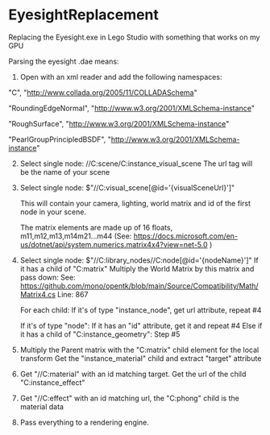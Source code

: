 # EyesightReplacement
Replacing the Eyesight.exe in Lego Studio with something that works on my GPU


Parsing the eyesight .dae means:

1. Open with an xml reader and add the following namespaces:

"C", "http://www.collada.org/2005/11/COLLADASchema"

"RoundingEdgeNormal", "http://www.w3.org/2001/XMLSchema-instance"

"RoughSurface", "http://www.w3.org/2001/XMLSchema-instance"

"PearlGroupPrincipledBSDF", "http://www.w3.org/2001/XMLSchema-instance"

2. Select single node: //C:scene/C:instance_visual_scene
	The url tag will be the name of your scene

3. Select single node: $"//C:visual_scene[@id='{visualSceneUrl}']"

	This will contain your camera, lighting, world matrix and id of the first node in your scene.

	The matrix elements are made up of 16 floats, m11,m12,m13,m14m21...m44
	(See: https://docs.microsoft.com/en-us/dotnet/api/system.numerics.matrix4x4?view=net-5.0 )

4. Select single node: $"//C:library_nodes//C:node[@id='{nodeName}']"
	If it has a child of "C:matrix"
	Multiply the World Matrix by this matrix and pass down:
		See: https://github.com/mono/opentk/blob/main/Source/Compatibility/Math/Matrix4.cs
		Line: 867

	For each child:
		If it's of type "instance_node", get url attribute, repeat #4

	If it's of type "node":
		If it has an "id" attribute, get it and repeat #4
		Else if it has a child of "C:instance_geometry":
			Step #5

5. Multiply the Parent matrix with the "C:matrix" child element for the local transform
	Get the "instance_material" child and extract "target" attribute

6. Get "//C:material" with an id matching target. Get the url of the child "C:instance_effect"

7. Get "//C:effect" with an id matching url, the "C:phong" child is the material data

8. Pass everything to a rendering engine.
